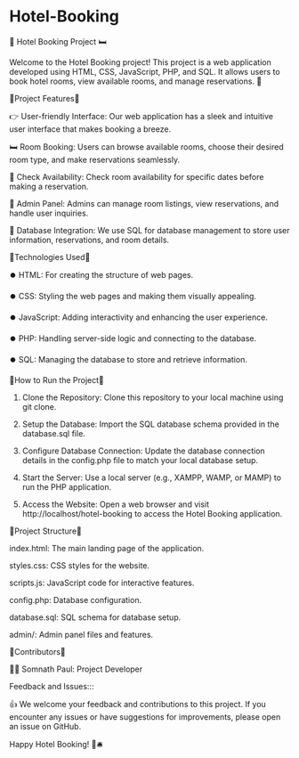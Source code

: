 # Hotel-Booking
🏨 Hotel Booking Project 🛏️

Welcome to the Hotel Booking project! This project is a web application developed using HTML, CSS, JavaScript, PHP, and SQL. It allows users to book hotel rooms, view available rooms, and manage reservations. 🌟

🔅Project Features🔅

👉 User-friendly Interface: Our web application has a sleek and intuitive user interface that makes booking a breeze.

🛏️ Room Booking: Users can browse available rooms, choose their desired room type, and make reservations seamlessly.

📆 Check Availability: Check room availability for specific dates before making a reservation.

💼 Admin Panel: Admins can manage room listings, view reservations, and handle user inquiries.

📑 Database Integration: We use SQL for database management to store user information, reservations, and room details.

🔅Technologies Used🔅

⏺️ HTML: For creating the structure of web pages.

⏺️ CSS: Styling the web pages and making them visually appealing.

⏺️ JavaScript: Adding interactivity and enhancing the user experience.

⏺️ PHP: Handling server-side logic and connecting to the database.

⏺️ SQL: Managing the database to store and retrieve information.

🔅How to Run the Project🔅

1. Clone the Repository: Clone this repository to your local machine using git clone.

2. Setup the Database: Import the SQL database schema provided in the database.sql file.

3. Configure Database Connection: Update the database connection details in the config.php file to match your local database setup.

4. Start the Server: Use a local server (e.g., XAMPP, WAMP, or MAMP) to run the PHP application.

5. Access the Website: Open a web browser and visit http://localhost/hotel-booking to access the Hotel Booking application.

🔅Project Structure🔅

index.html: The main landing page of the application.

styles.css: CSS styles for the website.

scripts.js: JavaScript code for interactive features.

config.php: Database configuration.

database.sql: SQL schema for database setup.

admin/: Admin panel files and features.

🔅Contributors🔅

🙋‍♂️ Somnath Paul: Project Developer

Feedback and Issues:::

👍 We welcome your feedback and contributions to this project. If you encounter any issues or have suggestions for improvements, please open an issue on GitHub.


Happy Hotel Booking! 🌆🛎️
